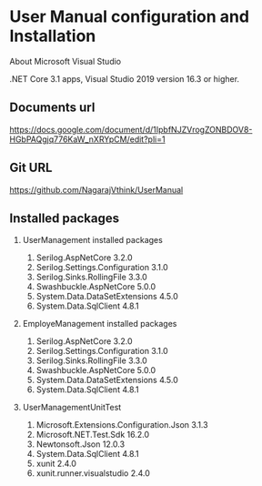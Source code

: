 # User Manual configuration and Installation 
About Microsoft Visual Studio

.NET Core 3.1 apps, Visual Studio 2019 version 16.3 or higher.

## Documents url
  https://docs.google.com/document/d/1IpbfNJZVrogZONBDOV8-HGbPAQgjq776KaW_nXRYpCM/edit?pli=1 
## Git URL
  https://github.com/NagarajVthink/UserManual  
## Installed packages
1. UserManagement installed packages <br />
   1.	Serilog.AspNetCore 3.2.0 
   2.	Serilog.Settings.Configuration 3.1.0
   3.	Serilog.Sinks.RollingFile 3.3.0
   4.	Swashbuckle.AspNetCore 5.0.0
   5.	System.Data.DataSetExtensions 4.5.0
   6.	System.Data.SqlClient 4.8.1
	 
2. EmployeManagement installed packages <br />
   1.	Serilog.AspNetCore 3.2.0
   2.	Serilog.Settings.Configuration 3.1.0
   3.	Serilog.Sinks.RollingFile 3.3.0
   4.	Swashbuckle.AspNetCore 5.0.0
   5.	System.Data.DataSetExtensions 4.5.0
   6.	System.Data.SqlClient 4.8.1
	 
3. UserManagementUnitTest <br />
   1.	Microsoft.Extensions.Configuration.Json 3.1.3
   2.	Microsoft.NET.Test.Sdk 16.2.0
   3.	Newtonsoft.Json 12.0.3
   4.	System.Data.SqlClient 4.8.1
   5.	xunit 2.4.0
   6.	xunit.runner.visualstudio 2.4.0
	 
